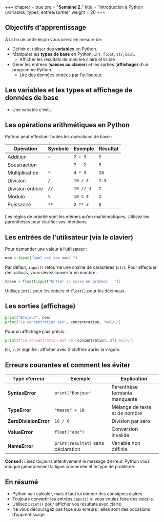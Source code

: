 +++
chapter = true
pre = "<b>Semaine 2.</b>"
title = "Introduction à Python (variables, types, entrée/sortie)"
weight = 20
+++


## Objectifs d'apprentissage

À la fin de cette leçon vous serez en mesure de:

* Définir et utiliser des **variables** en Python.
* Manipuler les **types de base** en Python: `int`, `float`, `str`, `bool`.
	* Afficher les résultats de manière claire et lisible
* Gérer les entrées (**saisies au clavier**) et les sorties (**affichage**) d'un programme Python.
	* Lire des données entrées par l’utilisateur.


## Les variables et les types et affichage de données de base

- Une variable c'est...


## Les opérations arithmétiques en Python

Python peut effectuer toutes les opérations de base :

| Opération        | Symbole | Exemple   | Résultat |
| ---------------- | ------- | --------- | -------- |
| Addition         | `+`     | `2 + 3`   | `5`      |
| Soustraction     | `-`     | `7 - 2`   | `5`      |
| Multiplication   | `*`     | `4 * 5`   | `20`     |
| Division         | `/`     | `10 / 4`  | `2.5`    |
| Division entière | `//`    | `10 // 4` | `2`      |
| Modulo           | `%`     | `10 % 4`  | `2`      |
| Puissance        | `**`    | `2 ** 3`  | `8`      |

Les règles de priorité sont les mêmes qu’en mathématiques.
Utilisez les parenthèses pour clarifier vos intentions.

## Les entrées de l'utilisateur (via le clavier)

Pour demander une valeur à l’utilisateur :

```python
nom = input("Quel est ton nom? ")
```

Par défaut, `input()` retourne une chaîne de caractères (`str`).
Pour effectuer des calculs, vous devez convertir en nombre :

```python
masse = float(input("Entrer la masse en grammes : "))
```

Utilisez `int()` pour les entiers et `float()` pour les décimaux.

## Les sorties (affichage)

```python
print("Bonjour", nom)
print("La concentration est", concentration, "mol/L")
```

Pour un affichage plus précis :

```python
print(f"La concentration est de {concentration:.2f} mol/L")
```

Ici, `:.2f` signifie : afficher avec 2 chiffres après la virgule.

## Erreurs courantes et comment les éviter

| Type d’erreur         | Exemple                            | Explication                   |
| --------------------- | ---------------------------------- | ----------------------------- |
| **SyntaxError**       | `print("Bonjour"`                  | Parenthèse fermante manquante |
| **TypeError**         | `"masse" + 10`                     | Mélange de texte et de nombre |
| **ZeroDivisionError** | `10 / 0`                           | Division par zéro             |
| **ValueError**        | `float("abc")`                     | Conversion invalide           |
| **NameError**         | `print(resultat)` sans déclaration | Variable non définie          |

**Conseil :** Lisez toujours attentivement le message d’erreur. Python vous indique généralement la ligne concernée et le type de problème.


## En résumé

* Python sait calculer, mais il faut lui donner des consignes claires.
* Toujours convertir les entrées `input()` si vous voulez faire des calculs.
* Utilisez `print()` pour afficher vos résultats avec clarté.
* Ne vous découragez pas face aux erreurs : elles sont des occasions d’apprentissage.


